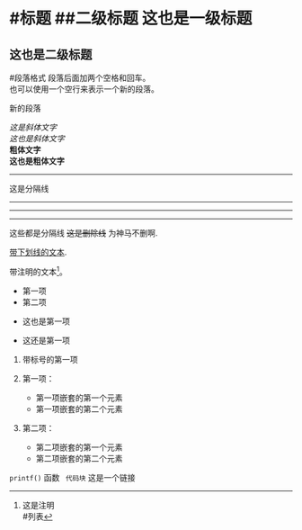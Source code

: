 #标题
##二级标题
这也是一级标题
===========
这也是二级标题
-----------
#段落格式
段落后面加两个空格和回车。  
也可以使用一个空行来表示一个新的段落。

新的段落

*这是斜体文字*  
_这也是斜体文字_  
**粗体文字**  
__这也是粗体文字__
***
这是分隔线
* * *
- - -
---------------
这些都是分隔线
 ~~这是删除线~~  为神马不删啊.   

<u>带下划线的文本</u>. 

带注明的文本[^注明]。

[^注明]:这是注明  
#列表
* 第一项
* 第二项
+ 这也是第一项
- 这还是第一项

1. 带标号的第一项


1. 第一项：
    - 第一项嵌套的第一个元素
    - 第一项嵌套的第二个元素
2. 第二项：
    - 第二项嵌套的第一个元素
    - 第二项嵌套的第二个元素


`printf()` 函数
``` 代码块```
 这是一个链接[]()



 
